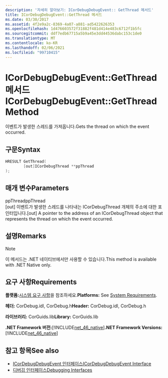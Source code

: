 ```yaml
---
description: '자세히 알아보기: ICorDebugDebugEvent:: GetThread 메서드'
title: ICorDebugDebugEvent::GetThread 메서드
ms.date: 03/30/2017
ms.assetid: 4f2e9a2c-8369-4a07-a881-ad5422626353
ms.openlocfilehash: 1d476603572f31882f481d414e483c6712f1b5fc
ms.sourcegitcommit: ddf7edb67715a5b9a45e3dd44536dabc153c1de0
ms.translationtype: MT
ms.contentlocale: ko-KR
ms.lasthandoff: 02/06/2021
ms.locfileid: "99710415"
---
```

# <a name="icordebugdebugeventgetthread-method"></a><span data-ttu-id="a2ed7-103">ICorDebugDebugEvent::GetThread 메서드</span><span class="sxs-lookup"><span data-stu-id="a2ed7-103">ICorDebugDebugEvent::GetThread Method</span></span>

<span data-ttu-id="a2ed7-104">이벤트가 발생한 스레드를 가져옵니다.</span><span class="sxs-lookup"><span data-stu-id="a2ed7-104">Gets the thread on which the event occurred.</span></span>  
  
## <a name="syntax"></a><span data-ttu-id="a2ed7-105">구문</span><span class="sxs-lookup"><span data-stu-id="a2ed7-105">Syntax</span></span>  
  
```cpp  
HRESULT GetThread(  
        [out]ICorDebugThread **ppThread  
);  
```  
  
## <a name="parameters"></a><span data-ttu-id="a2ed7-106">매개 변수</span><span class="sxs-lookup"><span data-stu-id="a2ed7-106">Parameters</span></span>  

 <span data-ttu-id="a2ed7-107">ppThread</span><span class="sxs-lookup"><span data-stu-id="a2ed7-107">ppThread</span></span>  
 <span data-ttu-id="a2ed7-108">[out] 이벤트가 발생한 스레드를 나타내는 ICorDebugThread 개체의 주소에 대한 포인터입니다.</span><span class="sxs-lookup"><span data-stu-id="a2ed7-108">[out] A pointer to the address of an ICorDebugThread object that represents the thread on which the event occurred.</span></span>  
  
## <a name="remarks"></a><span data-ttu-id="a2ed7-109">설명</span><span class="sxs-lookup"><span data-stu-id="a2ed7-109">Remarks</span></span>  
  
> [!NOTE]
> <span data-ttu-id="a2ed7-110">이 메서드는 .NET 네이티브에서만 사용할 수 있습니다.</span><span class="sxs-lookup"><span data-stu-id="a2ed7-110">This method is available with .NET Native only.</span></span>  
  
## <a name="requirements"></a><span data-ttu-id="a2ed7-111">요구 사항</span><span class="sxs-lookup"><span data-stu-id="a2ed7-111">Requirements</span></span>  

 <span data-ttu-id="a2ed7-112">**플랫폼:**[시스템 요구 사항](../../get-started/system-requirements.md)을 참조하세요.</span><span class="sxs-lookup"><span data-stu-id="a2ed7-112">**Platforms:** See [System Requirements](../../get-started/system-requirements.md).</span></span>  
  
 <span data-ttu-id="a2ed7-113">**헤더:** CorDebug.idl, CorDebug.h</span><span class="sxs-lookup"><span data-stu-id="a2ed7-113">**Header:** CorDebug.idl, CorDebug.h</span></span>  
  
 <span data-ttu-id="a2ed7-114">**라이브러리:** CorGuids.lib</span><span class="sxs-lookup"><span data-stu-id="a2ed7-114">**Library:** CorGuids.lib</span></span>  
  
 <span data-ttu-id="a2ed7-115">**.NET Framework 버전:**[!INCLUDE[net_46_native](../../../../includes/net-46-native-md.md)]</span><span class="sxs-lookup"><span data-stu-id="a2ed7-115">**.NET Framework Versions:** [!INCLUDE[net_46_native](../../../../includes/net-46-native-md.md)]</span></span>  
  
## <a name="see-also"></a><span data-ttu-id="a2ed7-116">참고 항목</span><span class="sxs-lookup"><span data-stu-id="a2ed7-116">See also</span></span>

- [<span data-ttu-id="a2ed7-117">ICorDebugDebugEvent 인터페이스</span><span class="sxs-lookup"><span data-stu-id="a2ed7-117">ICorDebugDebugEvent Interface</span></span>](icordebugdebugevent-interface.md)
- [<span data-ttu-id="a2ed7-118">디버깅 인터페이스</span><span class="sxs-lookup"><span data-stu-id="a2ed7-118">Debugging Interfaces</span></span>](debugging-interfaces.md)
